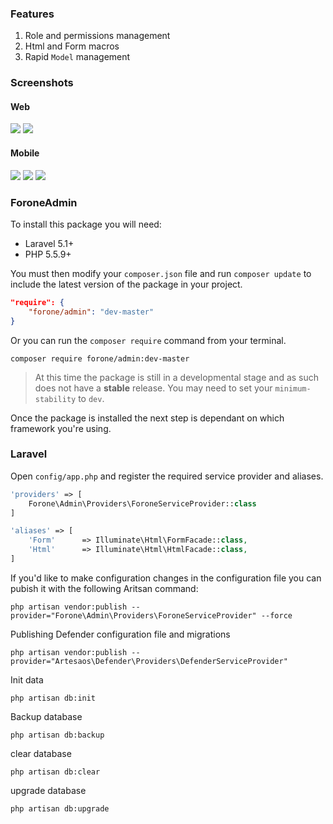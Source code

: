 ### Features

1. Role and permissions management
2. Html and Form macros
3. Rapid `Model` management

### Screenshots

#### Web

![](https://raw.githubusercontent.com/ForoneTech/screenshots/master/laravel-admin/login.png)
![](https://raw.githubusercontent.com/ForoneTech/screenshots/master/laravel-admin/roles-index.jpg)

#### Mobile

![](https://raw.githubusercontent.com/ForoneTech/screenshots/master/laravel-admin/mobile-login.png)
![](https://raw.githubusercontent.com/ForoneTech/screenshots/master/laravel-admin/mobile-roles-index.jpg)
![](https://raw.githubusercontent.com/ForoneTech/screenshots/master/laravel-admin/mobile-aside.jpg)

### ForoneAdmin

To install this package you will need:

- Laravel 5.1+
- PHP 5.5.9+

You must then modify your `composer.json` file and run `composer update` to include the latest version of the package in your project.

```json
"require": {
    "forone/admin": "dev-master"
}
```

Or you can run the `composer require` command from your terminal.

```
composer require forone/admin:dev-master
```

> At this time the package is still in a developmental stage and as such does not have a **stable** release.
> You may need to set your `minimum-stability` to `dev`.

Once the package is installed the next step is dependant on which framework you're using.

### Laravel

Open `config/app.php` and register the required service provider and aliases.

```php
'providers' => [
    Forone\Admin\Providers\ForoneServiceProvider::class
]
```

```php
'aliases' => [
    'Form'      => Illuminate\Html\FormFacade::class,
    'Html'      => Illuminate\Html\HtmlFacade::class,
]
```

If you'd like to make configuration changes in the configuration file you can pubish it with the following Aritsan command:

```
php artisan vendor:publish --provider="Forone\Admin\Providers\ForoneServiceProvider" --force
```

Publishing Defender configuration file and migrations

```
php artisan vendor:publish --provider="Artesaos\Defender\Providers\DefenderServiceProvider"
```

Init data

```
php artisan db:init
```

Backup database

```
php artisan db:backup
```

clear database

```
php artisan db:clear
```

upgrade database

```
php artisan db:upgrade
```




